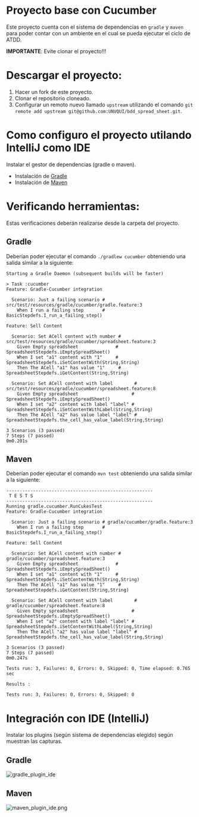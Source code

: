 # Proyecto base con Cucumber

Este proyecto cuenta con el sistema de dependencias en ```gradle``` y ```maven``` para poder contar con un ambiente en el cual se pueda ejecutar el ciclo de ATDD.

**IMPORTANTE**: Evite clonar el proyecto!!!

# Descargar el proyecto:

1. Hacer un fork de este proyecto.
2. Clonar el repositorio cloneado.
3. Configurar un remoto nuevo llamado ```upstream``` utilizando el comando ```git remote add upstream git@github.com:UNVQUI/bdd_spread_sheet.git```.

# Como configuro el proyecto utilando IntelliJ como IDE

Instalar el gestor de dependencias (gradle o maven).

- Instalación de [Gradle][1]
- Instalación de [Maven][2]

# Verificando herramientas:

Estas verificaciones deberán realizarse desde la carpeta del proyecto.

## Gradle

Deberían poder ejecutar el comando ```./gradlew cucumber``` obteniendo una salida similar a la siguiente:

```cucumber
Starting a Gradle Daemon (subsequent builds will be faster)

> Task :cucumber
Feature: Gradle-Cucumber integration

  Scenario: Just a failing scenario # src/test/resources/gradle/cucumber/gradle.feature:3
    When I run a failing step       # BasicStepdefs.I_run_a_failing_step()

Feature: Sell Content

  Scenario: Set ACell content with number # src/test/resources/gradle/cucumber/spreadsheet.feature:3
    Given Empty spreadsheet              # SpreadsheetStepdefs.iEmptySpreadSheet()
    When I set "a1" content with "1"     # SpreadsheetStepdefs.iSetContentWith(String,String)
    Then The ACell "a1" has value "1"     # SpreadsheetStepdefs.iGetContent(String,String)

  Scenario: Set ACell content with label        # src/test/resources/gradle/cucumber/spreadsheet.feature:8
    Given Empty spreadsheet                    # SpreadsheetStepdefs.iEmptySpreadSheet()
    When I set "a2" content with label "label" # SpreadsheetStepdefs.iSetContentWithLabel(String,String)
    Then The ACell "a2" has value label "label" # SpreadsheetStepdefs.the_cell_has_value_label(String,String)

3 Scenarios (3 passed)
7 Steps (7 passed)
0m0.201s
```

## Maven

Deberían poder ejecutar el comando ```mvn test``` obteniendo una salida similar a la siguiente:

```cucumber
-------------------------------------------------------
 T E S T S
-------------------------------------------------------
Running gradle.cucumber.RunCukesTest
Feature: Gradle-Cucumber integration

  Scenario: Just a failing scenario # gradle/cucumber/gradle.feature:3
    When I run a failing step       # BasicStepdefs.I_run_a_failing_step()

Feature: Sell Content

  Scenario: Set ACell content with number # gradle/cucumber/spreadsheet.feature:3
    Given Empty spreadsheet              # SpreadsheetStepdefs.iEmptySpreadSheet()
    When I set "a1" content with "1"     # SpreadsheetStepdefs.iSetContentWith(String,String)
    Then The ACell "a1" has value "1"     # SpreadsheetStepdefs.iGetContent(String,String)

  Scenario: Set ACell content with label        # gradle/cucumber/spreadsheet.feature:8
    Given Empty spreadsheet                    # SpreadsheetStepdefs.iEmptySpreadSheet()
    When I set "a2" content with label "label" # SpreadsheetStepdefs.iSetContentWithLabel(String,String)
    Then The ACell "a2" has value label "label" # SpreadsheetStepdefs.the_cell_has_value_label(String,String)

3 Scenarios (3 passed)
7 Steps (7 passed)
0m0.247s

Tests run: 3, Failures: 0, Errors: 0, Skipped: 0, Time elapsed: 0.765 sec

Results :

Tests run: 3, Failures: 0, Errors: 0, Skipped: 0
```

# Integración con IDE (IntelliJ)

Instalar los plugins (según sistema de dependencias elegido) según muestran las capturas.

## Gradle

![gradle_plugin_ide](./images/gradle_plugin_ide.png)

## Maven

![maven_plugin_ide.png](./images/maven_plugin_ide.png)


[1]: https://gradle.org/install/#with-a-package-manager
[2]: http://maven.apache.org/install.html
